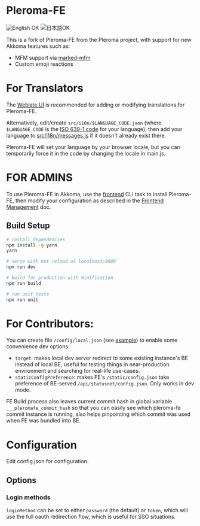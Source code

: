# Pleroma-FE 

![English OK](https://img.shields.io/badge/English-OK-blueviolet) ![日本語OK](https://img.shields.io/badge/%E6%97%A5%E6%9C%AC%E8%AA%9E-OK-blueviolet)

This is a fork of Pleroma-FE from the Pleroma project, with support for new Akkoma features such as:
- MFM support via [marked-mfm](https://akkoma.dev/sfr/marked-mfm)
- Custom emoji reactions

# For Translators

The [Weblate UI](https://translate.akkoma.dev/projects/akkoma/pleroma-fe/) is recommended for adding or modifying translations for Pleroma-FE. 

Alternatively, edit/create `src/i18n/$LANGUAGE_CODE.json` (where `$LANGUAGE_CODE` is the [ISO 639-1 code](https://en.wikipedia.org/wiki/List_of_ISO_639-1_codes) for your language), then add your language to [src/i18n/messages.js](https://akkoma.dev/AkkomaGang/pleroma-fe/src/branch/develop/src/i18n/messages.js) if it doesn't already exist there.

Pleroma-FE will set your language by your browser locale, but you can temporarily force it in the code by changing the locale in main.js.

# FOR ADMINS

To use Pleroma-FE in Akkoma, use the [frontend](https://docs.akkoma.dev/stable/administration/CLI_tasks/frontend/) CLI task to install Pleroma-FE, then modify your configuration as described in the [Frontend Management](https://docs.akkoma.dev/stable/configuration/frontend_management/) doc.

## Build Setup

``` bash
# install dependencies
npm install -g yarn
yarn

# serve with hot reload at localhost:8080
npm run dev

# build for production with minification
npm run build

# run unit tests
npm run unit
```

# For Contributors:

You can create file `/config/local.json` (see [example](https://git.pleroma.social/pleroma/pleroma-fe/blob/develop/config/local.example.json)) to enable some convenience dev options:

* `target`: makes local dev server redirect to some existing instance's BE instead of local BE, useful for testing things in near-production environment and searching for real-life use-cases.
* `staticConfigPreference`: makes FE's `/static/config.json` take preference of BE-served `/api/statusnet/config.json`. Only works in dev mode.

FE Build process also leaves current commit hash in global variable `___pleromafe_commit_hash` so that you can easily see which pleroma-fe commit instance is running, also helps pinpointing which commit was used when FE was bundled into BE.

# Configuration

Edit config.json for configuration.

## Options

### Login methods

```loginMethod``` can be set to either ```password``` (the default) or ```token```, which will use the full oauth redirection flow, which is useful for SSO situations.
